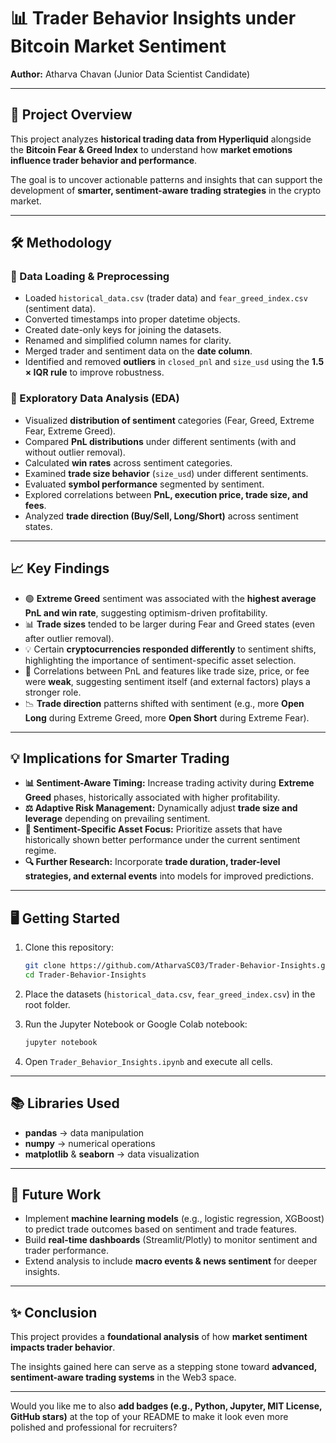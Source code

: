 
# 📊 Trader Behavior Insights under Bitcoin Market Sentiment

**Author:** Atharva Chavan (Junior Data Scientist Candidate)

---

## 🚀 Project Overview

This project analyzes **historical trading data from Hyperliquid** alongside the **Bitcoin Fear & Greed Index** to understand how **market emotions influence trader behavior and performance**.

The goal is to uncover actionable patterns and insights that can support the development of **smarter, sentiment-aware trading strategies** in the crypto market.

---

## 🛠 Methodology

### 🔹 Data Loading & Preprocessing

* Loaded `historical_data.csv` (trader data) and `fear_greed_index.csv` (sentiment data).
* Converted timestamps into proper datetime objects.
* Created date-only keys for joining the datasets.
* Renamed and simplified column names for clarity.
* Merged trader and sentiment data on the **date column**.
* Identified and removed **outliers** in `closed_pnl` and `size_usd` using the **1.5 × IQR rule** to improve robustness.

### 🔹 Exploratory Data Analysis (EDA)

* Visualized **distribution of sentiment** categories (Fear, Greed, Extreme Fear, Extreme Greed).
* Compared **PnL distributions** under different sentiments (with and without outlier removal).
* Calculated **win rates** across sentiment categories.
* Examined **trade size behavior** (`size_usd`) under different sentiments.
* Evaluated **symbol performance** segmented by sentiment.
* Explored correlations between **PnL, execution price, trade size, and fees**.
* Analyzed **trade direction (Buy/Sell, Long/Short)** across sentiment states.

---

## 📈 Key Findings

* 🟢 **Extreme Greed** sentiment was associated with the **highest average PnL and win rate**, suggesting optimism-driven profitability.
* 📊 **Trade sizes** tended to be larger during Fear and Greed states (even after outlier removal).
* 💡 Certain **cryptocurrencies responded differently** to sentiment shifts, highlighting the importance of sentiment-specific asset selection.
* 🔗 Correlations between PnL and features like trade size, price, or fee were **weak**, suggesting sentiment itself (and external factors) plays a stronger role.
* 📉 **Trade direction** patterns shifted with sentiment (e.g., more **Open Long** during Extreme Greed, more **Open Short** during Extreme Fear).

---

## 💡 Implications for Smarter Trading

* **📊 Sentiment-Aware Timing:** Increase trading activity during **Extreme Greed** phases, historically associated with higher profitability.
* **⚖️ Adaptive Risk Management:** Dynamically adjust **trade size and leverage** depending on prevailing sentiment.
* **🎯 Sentiment-Specific Asset Focus:** Prioritize assets that have historically shown better performance under the current sentiment regime.
* **🔍 Further Research:** Incorporate **trade duration, trader-level strategies, and external events** into models for improved predictions.

---

## 🖥 Getting Started

1. Clone this repository:

   ```bash
   git clone https://github.com/AtharvaSC03/Trader-Behavior-Insights.git
   cd Trader-Behavior-Insights
   ```
2. Place the datasets (`historical_data.csv`, `fear_greed_index.csv`) in the root folder.
3. Run the Jupyter Notebook or Google Colab notebook:

   ```bash
   jupyter notebook
   ```
4. Open `Trader_Behavior_Insights.ipynb` and execute all cells.

---

## 📚 Libraries Used

* **pandas** → data manipulation
* **numpy** → numerical operations
* **matplotlib** & **seaborn** → data visualization

---

## 🔮 Future Work

* Implement **machine learning models** (e.g., logistic regression, XGBoost) to predict trade outcomes based on sentiment and trade features.
* Build **real-time dashboards** (Streamlit/Plotly) to monitor sentiment and trader performance.
* Extend analysis to include **macro events & news sentiment** for deeper insights.

---

## ✨ Conclusion

This project provides a **foundational analysis** of how **market sentiment impacts trader behavior**.

The insights gained here can serve as a stepping stone toward **advanced, sentiment-aware trading systems** in the Web3 space.

---

Would you like me to also **add badges (e.g., Python, Jupyter, MIT License, GitHub stars)** at the top of your README to make it look even more polished and professional for recruiters?
